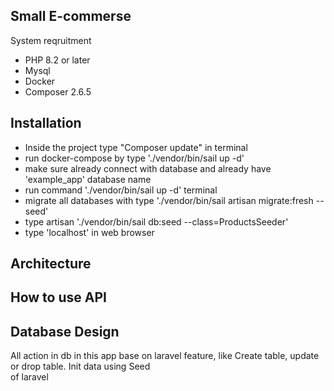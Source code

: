 ## Small E-commerse

System reqruitment
- PHP 8.2 or later
- Mysql
- Docker
- Composer 2.6.5

## Installation
- Inside the project type "Composer update" in terminal
- run docker-compose by type './vendor/bin/sail up -d'
- make sure already connect with database and already have 'example_app' database name
- run command './vendor/bin/sail up -d' terminal
- migrate all databases with type './vendor/bin/sail artisan migrate:fresh --seed'
- type artisan './vendor/bin/sail db:seed --class=ProductsSeeder'
- type 'localhost' in web browser


## Architecture

## How to use API

## Database Design
All action in db in this app base on laravel feature, like Create table, update or drop table. Init data using Seed     
of laravel 
